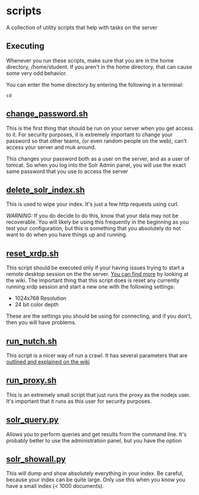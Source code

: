 scripts
=======

A collection of utility scripts that help with tasks on the server

Executing
---------

Whenever you run these scripts, make sure that you are in the home directory, /home/student.  If you aren't in the home directory, that can cause some very odd behavior.

You can enter the home directory by entering the following in a terminal:

    cd

[change_password.sh](https://github.com/INFO320/scripts/blob/master/change_password.sh)
------------------

This is the first thing that should be run on your server when you get access to it.  For security purposes, it is extremely important to change your password so that other teams, (or even random people on the web), can't access your server and muk around.

This changes your password both as a user on the server, and as a user of tomcat.  So when you log into the Solr Admin panel, you will use the exact same password that you use to access the server

[delete_solr_index.sh](https://github.com/INFO320/scripts/blob/master/delete_solr_index.sh)
--------------------

This is used to wipe your index.  It's just a few http requests using curl.

*WARNING:* If you do decide to do this, know that your data may not be recoverable.  You will likely be using this frequently in the beginning as you test your configuration, but this is something that you absolutely do not want to do when you have things up and running.

[reset_xrdp.sh](https://github.com/INFO320/scripts/blob/master/reset_xrdp.sh)
-------------

This script should be executed only if your having issues trying to start a remote desktop session on the the server.  [You can find more](http://info320.pbworks.com/w/page/78749645/Connecting%20to%20Your%20Server) by looking at the wiki.  The important thing that this script does is reset any currently running xrdp session and start a new one with the following settings:

- 1024x768 Resolution
- 24 bit color depth

These are the settings you should be using for connecting, and if you don't, then you will have problems.

[run_nutch.sh](https://github.com/INFO320/scripts/blob/master/run_nutch.sh)
------------

This script is a nicer way of run a crawl.  It has several parameters that are [outlined and explained on the wiki](http://info320.pbworks.com/w/page/78352784/Nutch%20FAQ)

[run_proxy.sh](https://github.com/INFO320/scripts/blob/master/run_proxy.sh)
------------

This is an extremely small script that just runs the proxy as the nodejs user.  It's important that it runs as this user for security purposes.

[solr_query.py](https://github.com/INFO320/scripts/blob/master/solr_query.py)
-------------

Allows you to perform queries and get results from the command line.  It's probably better to use the administration panel, but you have the option

[solr_showall.py](https://github.com/INFO320/scripts/blob/master/solr_showall.py)
---------------

This will dump and show absolutely everything in your index.  Be careful, because your index can be quite large.  Only use this when you know you have a small index (< 1000 documents).
